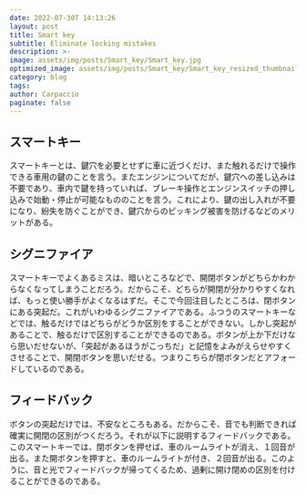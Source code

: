 ```yaml
---
date: 2022-07-30T 14:13:26
layout: post
title: Smart key
subtitle: Eliminate locking mistakes
description: >-
image: assets/img/posts/Smart_key/Smart_key.jpg
optimized_image: assets/img/posts/Smart_key/Smart_key_resized_thumbnail.jpg
category: blog
tags: 
author: Carpaccio
paginate: false
---
```


## スマートキー

スマートキーとは、鍵穴を必要とせずに車に近づくだけ、また触れるだけで操作できる車用の鍵のことを言う。またエンジンについてだが、鍵穴への差し込みは不要であり、車内で鍵を持っていれば、ブレーキ操作とエンジンスイッチの押し込みで始動・停止が可能なもののことを言う。これにより、鍵の出し入れが不要になり、紛失を防ぐことができ、鍵穴からのピッキング被害を防げるなどのメリットがある。

## シグニファイア

スマートキーでよくあるミスは、暗いところなどで、開閉ボタンがどちらかわからなくなってしまうことだろう。だからこそ、どちらが開閉が分かりやすくなれば、もっと使い勝手がよくなるはずだ。そこで今回注目したところは、閉ボタンにある突起だ。これがいわゆるシグニファイアである。ふつうのスマートキーなどでは、触るだけではどちらがどうか区別をすることができない。しかし突起があることで、触るだけで区別することができるのである。ボタンが上か下だけなら思いだせないが、「突起があるほうがこっちだ」と記憶をよみがえらせやすくさせることで、開閉ボタンを思いだせる。つまりこちらが閉ボタンだとアフォードしているのである。

## フィードバック

ボタンの突起だけでは、不安なところもある。だからこそ、音でも判断できれば確実に開閉の区別がつくだろう。それが以下に説明するフィードバックである。このスマートキーでは、閉ボタンを押せば、車のルームライトが消え、１回音が出る。また開ボタンを押すと、車のルームライトが付き、２回音が出る。このように、音と光でフィードバックが帰ってくるため、過剰に開け閉めの区別を付けることができるのである。